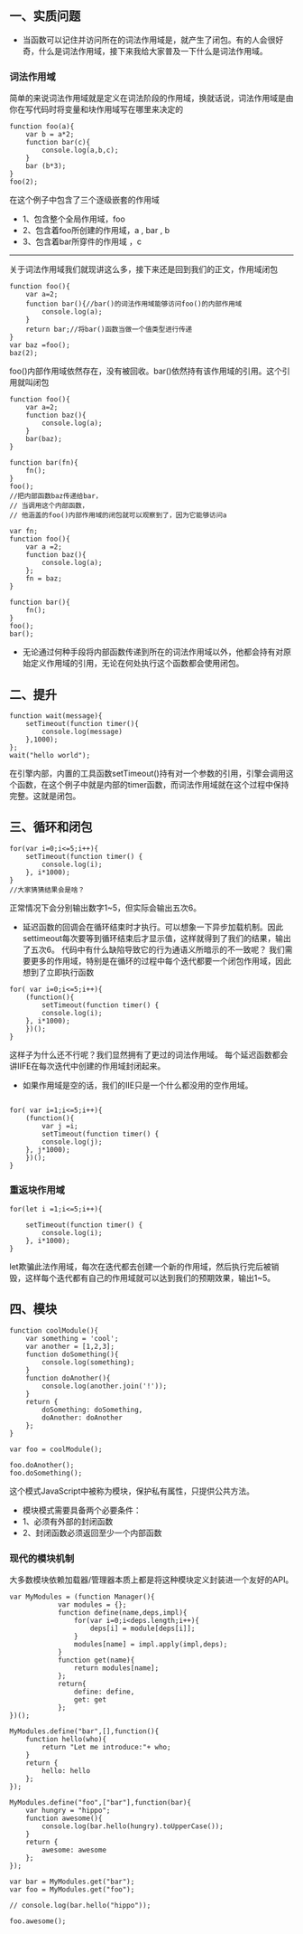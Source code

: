 ## 一、实质问题
* 当函数可以记住并访问所在的词法作用域是，就产生了闭包。有的人会很好奇，什么是词法作用域，接下来我给大家普及一下什么是词法作用域。
### 词法作用域
简单的来说词法作用域就是定义在词法阶段的作用域，换就话说，词法作用域是由你在写代码时将变量和块作用域写在哪里来决定的
```
function foo(a){
    var b = a*2;
    function bar(c){
        console.log(a,b,c);
    }
    bar (b*3);
}
foo(2);
```
在这个例子中包含了三个逐级嵌套的作用域
* 1、包含整个全局作用域，foo
* 2、包含着foo所创建的作用域，a , bar , b
* 3、包含着bar所穿件的作用域 ，c


----------


关于词法作用域我们就现讲这么多，接下来还是回到我们的正文，作用域闭包
```
function foo(){
    var a=2;
    function bar(){//bar()的词法作用域能够访问foo()的内部作用域
        console.log(a);
    }
    return bar;//将bar()函数当做一个值类型进行传递
}
var baz =foo();
baz(2);
```
foo()内部作用域依然存在，没有被回收。bar()依然持有该作用域的引用。这个引用就叫闭包
```
function foo(){
    var a=2;
    function baz(){
        console.log(a);
    }
    bar(baz);
}

function bar(fn){
    fn();
}
foo();
//把内部函数baz传递给bar，
// 当调用这个内部函数，
// 他涵盖的foo()内部作用域的闭包就可以观察到了，因为它能够访问a
```
```
var fn;
function foo(){
    var a =2;
    function baz(){
        console.log(a);
    };
    fn = baz;
}

function bar(){
    fn();
}
foo();
bar();

```
* 无论通过何种手段将内部函数传递到所在的词法作用域以外，他都会持有对原始定义作用域的引用，无论在何处执行这个函数都会使用闭包。
## 二、提升
```
function wait(message){
    setTimeout(function timer(){
        console.log(message)
    },1000);
};
wait("hello world");
```
在引擎内部，内置的工具函数setTimeout()持有对一个参数的引用，引擎会调用这个函数，在这个例子中就是内部的timer函数，而词法作用域就在这个过程中保持完整。这就是闭包。
## 三、循环和闭包
```
for(var i=0;i<=5;i++){
    setTimeout(function timer() {
        console.log(i);
    }, i*1000);
}
//大家猜猜结果会是啥？
```
正常情况下会分别输出数字1~5，但实际会输出五次6。
* 延迟函数的回调会在循环结束时才执行。可以想象一下异步加载机制。因此settimeout每次要等到循环结束后才显示值，这样就得到了我们的结果，输出了五次6。
代码中有什么缺陷导致它的行为通语义所暗示的不一致呢？
我们需要更多的作用域，特别是在循环的过程中每个迭代都要一个闭包作用域，因此想到了立即执行函数
```
for( var i=0;i<=5;i++){
    (function(){
        setTimeout(function timer() {
        console.log(i);
    }, i*1000);
    })();
}
```
这样子为什么还不行呢？我们显然拥有了更过的词法作用域。
每个延迟函数都会讲IIFE在每次迭代中创建的作用域封闭起来。
* 如果作用域是空的话，我们的IIE只是一个什么都没用的空作用域。
```

for( var i=1;i<=5;i++){
    (function(){
        var j =i;
        setTimeout(function timer() {
        console.log(j);
    }, j*1000);
    })();
}
```
### 重返块作用域
```
for(let i =1;i<=5;i++){
    
    setTimeout(function timer() {
        console.log(i);
    }, i*1000);
}
```
let欺骗此法作用域，每次在迭代都去创建一个新的作用域，然后执行完后被销毁，这样每个迭代都有自己的作用域就可以达到我们的预期效果，输出1~5。
## 四、模块
```
function coolModule(){
    var something = 'cool';
    var another = [1,2,3];
    function doSomething(){
        console.log(something);
    }
    function doAnother(){
        console.log(another.join('!'));
    }
    return {
        doSomething: doSomething,
        doAnother: doAnother
    };
}

var foo = coolModule();

foo.doAnother();
foo.doSomething();
```
这个模式JavaScript中被称为模块，保护私有属性，只提供公共方法。
* 模块模式需要具备两个必要条件：
* 1、必须有外部的封闭函数
* 2、封闭函数必须返回至少一个内部函数
### 现代的模块机制
大多数模块依赖加载器/管理器本质上都是将这种模块定义封装进一个友好的API。
```
var MyModules = (function Manager(){
            var modules = {};
            function define(name,deps,impl){
                for(var i=0;i<deps.length;i++){
                    deps[i] = module[deps[i]];
                }
                modules[name] = impl.apply(impl,deps);
            }
            function get(name){
                return modules[name];
            };
            return{
                define: define,
                get: get
            };
})();

MyModules.define("bar",[],function(){
    function hello(who){
        return "Let me introduce:"+ who;
    }
    return {
        hello: hello
    };
});

MyModules.define("foo",["bar"],function(bar){
    var hungry = "hippo";
    function awesome(){
        console.log(bar.hello(hungry).toUpperCase());
    }
    return {
        awesome: awesome
    };
});

var bar = MyModules.get("bar");
var foo = MyModules.get("foo");

// console.log(bar.hello("hippo"));

foo.awesome();
```
